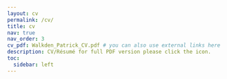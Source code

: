 ```yaml
---
layout: cv
permalink: /cv/
title: cv
nav: true
nav_order: 3
cv_pdf: Walkden_Patrick_CV.pdf # you can also use external links here
description: CV/Résumé for full PDF version please click the icon.
toc:
  sidebar: left
---
```

